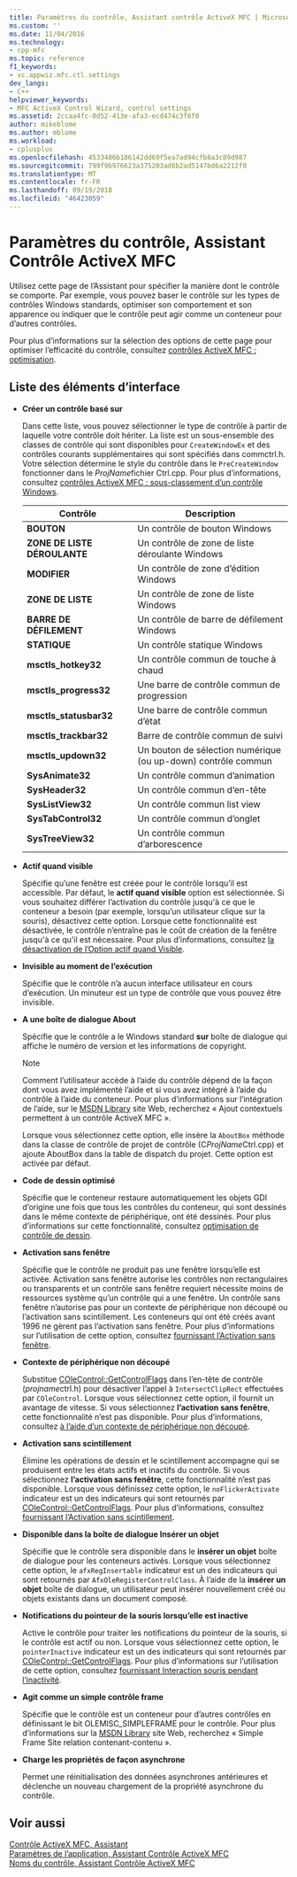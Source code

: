 ```yaml
---
title: Paramètres du contrôle, Assistant contrôle ActiveX MFC | Microsoft Docs
ms.custom: ''
ms.date: 11/04/2016
ms.technology:
- cpp-mfc
ms.topic: reference
f1_keywords:
- vc.appwiz.mfc.ctl.settings
dev_langs:
- C++
helpviewer_keywords:
- MFC ActiveX Control Wizard, control settings
ms.assetid: 2ccaa4fc-0d52-413e-afa3-ecd474c3f6f0
author: mikeblome
ms.author: mblome
ms.workload:
- cplusplus
ms.openlocfilehash: 4533406b186142dd69f5ea7ad94cfb8a3c89d987
ms.sourcegitcommit: 799f9b976623a375203ad8b2ad5147bd6a2212f0
ms.translationtype: MT
ms.contentlocale: fr-FR
ms.lasthandoff: 09/19/2018
ms.locfileid: "46423059"
---
```

# <a name="control-settings-mfc-activex-control-wizard"></a>Paramètres du contrôle, Assistant Contrôle ActiveX MFC

Utilisez cette page de l’Assistant pour spécifier la manière dont le contrôle se comporte. Par exemple, vous pouvez baser le contrôle sur les types de contrôles Windows standards, optimiser son comportement et son apparence ou indiquer que le contrôle peut agir comme un conteneur pour d’autres contrôles.

Pour plus d’informations sur la sélection des options de cette page pour optimiser l’efficacité du contrôle, consultez [contrôles ActiveX MFC : optimisation](../../mfc/mfc-activex-controls-optimization.md).

## <a name="uielement-list"></a>Liste des éléments d’interface

- **Créer un contrôle basé sur**

   Dans cette liste, vous pouvez sélectionner le type de contrôle à partir de laquelle votre contrôle doit hériter. La liste est un sous-ensemble des classes de contrôle qui sont disponibles pour `CreateWindowEx` et des contrôles courants supplémentaires qui sont spécifiés dans commctrl.h. Votre sélection détermine le style du contrôle dans le `PreCreateWindow` fonctionner dans le *ProjName*fichier Ctrl.cpp. Pour plus d’informations, consultez [contrôles ActiveX MFC : sous-classement d’un contrôle Windows](../../mfc/mfc-activex-controls-subclassing-a-windows-control.md).

   |Contrôle|Description|
   |-------------|-----------------|
   |**BOUTON**|Un contrôle de bouton Windows|
   |**ZONE DE LISTE DÉROULANTE**|Un contrôle de zone de liste déroulante Windows|
   |**MODIFIER**|Un contrôle de zone d’édition Windows|
   |**ZONE DE LISTE**|Un contrôle de zone de liste Windows|
   |**BARRE DE DÉFILEMENT**|Un contrôle de barre de défilement Windows|
   |**STATIQUE**|Un contrôle statique Windows|
   |**msctls_hotkey32**|Un contrôle commun de touche à chaud|
   |**msctls_progress32**|Une barre de contrôle commun de progression|
   |**msctls_statusbar32**|Une barre de contrôle commun d’état|
   |**msctls_trackbar32**|Barre de contrôle commun de suivi|
   |**msctls_updown32**|Un bouton de sélection numérique (ou up-down) contrôle commun|
   |**SysAnimate32**|Un contrôle commun d’animation|
   |**SysHeader32**|Un contrôle commun d’en-tête|
   |**SysListView32**|Un contrôle commun list view|
   |**SysTabControl32**|Un contrôle commun d’onglet|
   |**SysTreeView32**|Un contrôle commun d’arborescence|

- **Actif quand visible**

   Spécifie qu’une fenêtre est créée pour le contrôle lorsqu’il est accessible. Par défaut, le **actif quand visible** option est sélectionnée. Si vous souhaitez différer l’activation du contrôle jusqu'à ce que le conteneur a besoin (par exemple, lorsqu’un utilisateur clique sur la souris), désactivez cette option. Lorsque cette fonctionnalité est désactivée, le contrôle n’entraîne pas le coût de création de la fenêtre jusqu'à ce qu’il est nécessaire. Pour plus d’informations, consultez [la désactivation de l’Option actif quand Visible](../../mfc/turning-off-the-activate-when-visible-option.md).

- **Invisible au moment de l’exécution**

   Spécifie que le contrôle n’a aucun interface utilisateur en cours d’exécution. Un minuteur est un type de contrôle que vous pouvez être invisible.

- **A une boîte de dialogue About**

   Spécifie que le contrôle a le Windows standard **sur** boîte de dialogue qui affiche le numéro de version et les informations de copyright.

   > [!NOTE]
   > Comment l’utilisateur accède à l’aide du contrôle dépend de la façon dont vous avez implémenté l’aide et si vous avez intégré à l’aide du contrôle à l’aide du conteneur. Pour plus d’informations sur l’intégration de l’aide, sur le [MSDN Library](http://go.microsoft.com/fwlink/p/?linkid=150542) site Web, recherchez « Ajout contextuels permettent à un contrôle ActiveX MFC ».

   Lorsque vous sélectionnez cette option, elle insère la `AboutBox` méthode dans la classe de contrôle de projet de contrôle (C*ProjName*Ctrl.cpp) et ajoute AboutBox dans la table de dispatch du projet. Cette option est activée par défaut.

- **Code de dessin optimisé**

   Spécifie que le conteneur restaure automatiquement les objets GDI d’origine une fois que tous les contrôles du conteneur, qui sont dessinés dans le même contexte de périphérique, ont été dessinés. Pour plus d’informations sur cette fonctionnalité, consultez [optimisation de contrôle de dessin](../../mfc/optimizing-control-drawing.md).

- **Activation sans fenêtre**

   Spécifie que le contrôle ne produit pas une fenêtre lorsqu’elle est activée. Activation sans fenêtre autorise les contrôles non rectangulaires ou transparents et un contrôle sans fenêtre requiert nécessite moins de ressources système qu’un contrôle qui a une fenêtre. Un contrôle sans fenêtre n’autorise pas pour un contexte de périphérique non découpé ou l’activation sans scintillement. Les conteneurs qui ont été créés avant 1996 ne gèrent pas l’activation sans fenêtre. Pour plus d’informations sur l’utilisation de cette option, consultez [fournissant l’Activation sans fenêtre](../../mfc/providing-windowless-activation.md).

- **Contexte de périphérique non découpé**

   Substitue [COleControl::GetControlFlags](../../mfc/reference/colecontrol-class.md#getcontrolflags) dans l’en-tête de contrôle (*projname*ctrl.h) pour désactiver l’appel à `IntersectClipRect` effectuées par `COleControl`. Lorsque vous sélectionnez cette option, il fournit un avantage de vitesse. Si vous sélectionnez **l’activation sans fenêtre**, cette fonctionnalité n’est pas disponible. Pour plus d’informations, consultez [à l’aide d’un contexte de périphérique non découpé](../../mfc/using-an-unclipped-device-context.md).

- **Activation sans scintillement**

   Élimine les opérations de dessin et le scintillement accompagne qui se produisent entre les états actifs et inactifs du contrôle. Si vous sélectionnez **l’activation sans fenêtre**, cette fonctionnalité n’est pas disponible. Lorsque vous définissez cette option, le `noFlickerActivate` indicateur est un des indicateurs qui sont retournés par [COleControl::GetControlFlags](../../mfc/reference/colecontrol-class.md#getcontrolflags). Pour plus d’informations, consultez [fournissant l’Activation sans scintillement](../../mfc/providing-flicker-free-activation.md).

- **Disponible dans la boîte de dialogue Insérer un objet**

   Spécifie que le contrôle sera disponible dans le **insérer un objet** boîte de dialogue pour les conteneurs activés. Lorsque vous sélectionnez cette option, le `afxRegInsertable` indicateur est un des indicateurs qui sont retournés par `AfxOleRegisterControlClass`. À l’aide de la **insérer un objet** boîte de dialogue, un utilisateur peut insérer nouvellement créé ou objets existants dans un document composé.

- **Notifications du pointeur de la souris lorsqu’elle est inactive**

   Active le contrôle pour traiter les notifications du pointeur de la souris, si le contrôle est actif ou non. Lorsque vous sélectionnez cette option, le `pointerInactive` indicateur est un des indicateurs qui sont retournés par [COleControl::GetControlFlags](../../mfc/reference/colecontrol-class.md#getcontrolflags). Pour plus d’informations sur l’utilisation de cette option, consultez [fournissant Interaction souris pendant l’inactivité](../../mfc/providing-mouse-interaction-while-inactive.md).

- **Agit comme un simple contrôle frame**

   Spécifie que le contrôle est un conteneur pour d’autres contrôles en définissant le bit OLEMISC_SIMPLEFRAME pour le contrôle. Pour plus d’informations sur la [MSDN Library](http://go.microsoft.com/fwlink/p/?linkid=150542) site Web, recherchez « Simple Frame Site relation contenant-contenu ».

- **Charge les propriétés de façon asynchrone**

   Permet une réinitialisation des données asynchrones antérieures et déclenche un nouveau chargement de la propriété asynchrone du contrôle.

## <a name="see-also"></a>Voir aussi

[Contrôle ActiveX MFC, Assistant](../../mfc/reference/mfc-activex-control-wizard.md)<br/>
[Paramètres de l’application, Assistant Contrôle ActiveX MFC](../../mfc/reference/application-settings-mfc-activex-control-wizard.md)<br/>
[Noms du contrôle, Assistant Contrôle ActiveX MFC](../../mfc/reference/control-names-mfc-activex-control-wizard.md)

